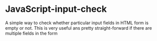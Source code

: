 # JavaScript-input-check
A simple way to check whether particular input fields in HTML form is empty or not. This is very useful ans pretty straight-forward if there are multiple fields in the form
